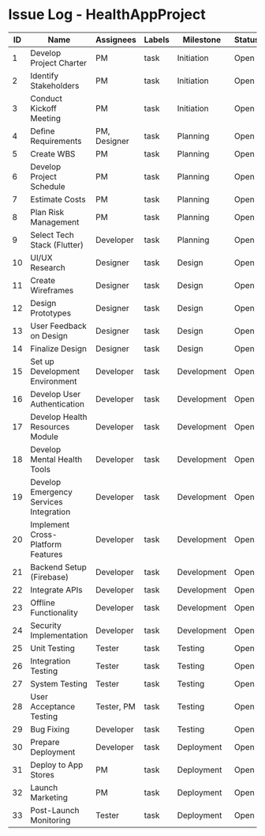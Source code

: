 # Issue Log - HealthAppProject

| ID | Name                               | Assignees        | Labels | Milestone   | Status | Notes |
|----|------------------------------------|------------------|--------|-------------|--------|-------|
| 1  | Develop Project Charter            | PM               | task   | Initiation  | Open   |       |
| 2  | Identify Stakeholders              | PM               | task   | Initiation  | Open   |       |
| 3  | Conduct Kickoff Meeting            | PM               | task   | Initiation  | Open   |       |
| 4  | Define Requirements                | PM, Designer     | task   | Planning    | Open   |       |
| 5  | Create WBS                         | PM               | task   | Planning    | Open   |       |
| 6  | Develop Project Schedule           | PM               | task   | Planning    | Open   |       |
| 7  | Estimate Costs                     | PM               | task   | Planning    | Open   |       |
| 8  | Plan Risk Management               | PM               | task   | Planning    | Open   |       |
| 9  | Select Tech Stack (Flutter)        | Developer        | task   | Planning    | Open   |       |
| 10 | UI/UX Research                     | Designer         | task   | Design      | Open   |       |
| 11 | Create Wireframes                  | Designer         | task   | Design      | Open   |       |
| 12 | Design Prototypes                  | Designer         | task   | Design      | Open   |       |
| 13 | User Feedback on Design            | Designer         | task   | Design      | Open   |       |
| 14 | Finalize Design                    | Designer         | task   | Design      | Open   |       |
| 15 | Set up Development Environment     | Developer        | task   | Development | Open   |       |
| 16 | Develop User Authentication        | Developer        | task   | Development | Open   |       |
| 17 | Develop Health Resources Module    | Developer        | task   | Development | Open   |       |
| 18 | Develop Mental Health Tools        | Developer        | task   | Development | Open   |       |
| 19 | Develop Emergency Services Integration | Developer    | task   | Development | Open   |       |
| 20 | Implement Cross-Platform Features  | Developer        | task   | Development | Open   |       |
| 21 | Backend Setup (Firebase)           | Developer        | task   | Development | Open   |       |
| 22 | Integrate APIs                     | Developer        | task   | Development | Open   |       |
| 23 | Offline Functionality              | Developer        | task   | Development | Open   |       |
| 24 | Security Implementation            | Developer        | task   | Development | Open   |       |
| 25 | Unit Testing                       | Tester           | task   | Testing     | Open   |       |
| 26 | Integration Testing                | Tester           | task   | Testing     | Open   |       |
| 27 | System Testing                     | Tester           | task   | Testing     | Open   |       |
| 28 | User Acceptance Testing            | Tester, PM       | task   | Testing     | Open   |       |
| 29 | Bug Fixing                         | Developer        | task   | Testing     | Open   |       |
| 30 | Prepare Deployment                 | Developer        | task   | Deployment  | Open   |       |
| 31 | Deploy to App Stores               | PM               | task   | Deployment  | Open   |       |
| 32 | Launch Marketing                   | PM               | task   | Deployment  | Open   |       |
| 33 | Post-Launch Monitoring             | Tester           | task   | Deployment  | Open   |       |
